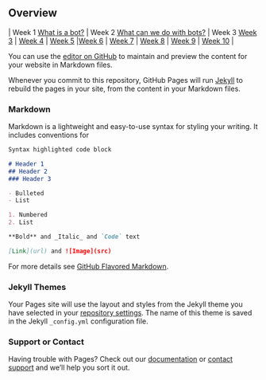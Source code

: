 ## Overview
 
| Week 1
[What is a bot?](http://milesccoleman.com/feels_bot) 
| Week 2
[What can we do with bots?](http://milesccoleman.com/feels_bot) 
| Week 3 
[Week 3](http://milesccoleman.com/feels_bot) 
| [Week 4](http://milesccoleman.com/feels_bot) 
| [Week 5](http://milesccoleman.com/feels_bot) 
|[Week 6](http://milesccoleman.com/feels_bot) 
| [Week 7](http://milesccoleman.com/feels_bot) 
| [Week 8](http://milesccoleman.com/feels_bot) 
| [Week 9](http://milesccoleman.com/feels_bot) 
| [Week 10](http://milesccoleman.com/feels_bot) | 
 
You can use the [editor on GitHub](https://github.com/dicesu/autocomm/edit/master/README.md) to maintain and preview the content for your website in Markdown files.

Whenever you commit to this repository, GitHub Pages will run [Jekyll](https://jekyllrb.com/) to rebuild the pages in your site, from the content in your Markdown files.

### Markdown

Markdown is a lightweight and easy-to-use syntax for styling your writing. It includes conventions for

```markdown
Syntax highlighted code block

# Header 1
## Header 2
### Header 3

- Bulleted
- List

1. Numbered
2. List

**Bold** and _Italic_ and `Code` text

[Link](url) and ![Image](src)
```

For more details see [GitHub Flavored Markdown](https://guides.github.com/features/mastering-markdown/).

### Jekyll Themes

Your Pages site will use the layout and styles from the Jekyll theme you have selected in your [repository settings](https://github.com/dicesu/autocomm/settings). The name of this theme is saved in the Jekyll `_config.yml` configuration file.

### Support or Contact

Having trouble with Pages? Check out our [documentation](https://help.github.com/categories/github-pages-basics/) or [contact support](https://github.com/contact) and we’ll help you sort it out.
